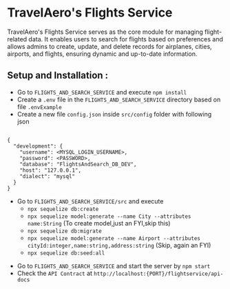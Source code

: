 # TravelAero's Flights Service 
TravelAero's Flights Service serves as the core module for managing flight-related data. It enables users to search for flights based on preferences and allows admins to create, update, and delete records for airplanes, cities, airports, and flights, ensuring dynamic and up-to-date information.
## Setup and Installation :

- Go to `FLIGHTS_AND_SEARCH_SERVICE` and execute `npm install`
- Create a `.env` file in the `FLIGHTS_AND_SEARCH_SERVICE` directory based on file `.envExample` 
- Create a new  file `config.json` inside `src/config` folder with following json
 
```

{
  "development": {
    "username": <MYSQL_LOGIN_USERNAME>,
    "password": <PASSWORD>,
    "database": "FlightsAndSearch_DB_DEV",
    "host": "127.0.0.1",
    "dialect": "mysql"
  }
}

```
* Go to `FLIGHTS_AND_SEARCH_SERVICE/src` and execute 
  * `npx sequelize db:create`
  * `npx sequelize model:generate --name City --attributes name:String` (To create model,just an FYI,skip this)
  * `npx sequelize db:migrate`
  * `npx sequelize model:generate --name Airport --attributes cityId:integer,name:string,address:string` (Skip, again an FYI)
  * `npx sequelize db:seed:all`

- Go to `FLIGHTS_AND_SEARCH_SERVICE` and start the server by `npm start`
- Check the `API Contract` at `http://localhost:{PORT}/flightservice/api-docs`
<br>

<!-- ## DB Design

![Flight Search Database](src/assets/flightsAndSearch_DB_Design.png) -->
